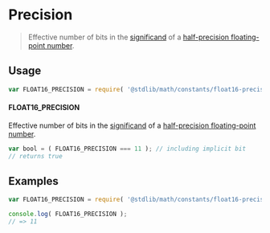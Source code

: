 # Precision

> Effective number of bits in the [significand][significand] of a [half-precision floating-point number][ieee754].

<section class="usage">

## Usage

```javascript
var FLOAT16_PRECISION = require( '@stdlib/math/constants/float16-precision' );
```

#### FLOAT16_PRECISION

Effective number of bits in the [significand][significand] of a [half-precision floating-point number][ieee754].

```javascript
var bool = ( FLOAT16_PRECISION === 11 ); // including implicit bit
// returns true
```

</section>

<!-- /.usage -->

<section class="examples">

## Examples

<!-- TODO: better example -->

```javascript
var FLOAT16_PRECISION = require( '@stdlib/math/constants/float16-precision' );

console.log( FLOAT16_PRECISION );
// => 11
```

</section>

<!-- /.examples -->

<section class="links">

[ieee754]: https://en.wikipedia.org/wiki/IEEE_754-1985

[significand]: https://en.wikipedia.org/wiki/Significand

</section>

<!-- /.links -->
